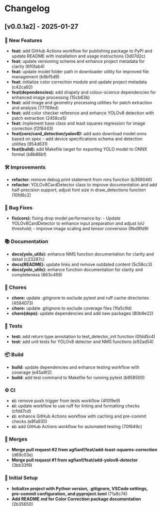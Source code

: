 # Changelog

## [v0.0.1a2] - 2025-01-27

### 🚀 New Features
- **feat:** add GitHub Actions workflow for publishing package to PyPI and update README with installation and usage instructions (3d07d2c)
- **feat:** update versioning scheme and enhance project metadata for clarity (6f0fab4)
- **feat:** update model folder path in downloader utility for improved file management (b8bf5d9)
- **feat:** initialize color correction module and update project metadata (c42ca92)
- **feat(dependencies):** add shapely and colour-science dependencies for enhanced image processing (15cb63b)
- **feat:** add image and geometry processing utilities for patch extraction and analysis (77769ed)
- **feat:** add color checker reference and enhance YOLOv8 detection with patch extraction (2458ce5)
- **feat:** implement base class and least squares regression for image correction (f2f8443)
- **feat(core/card_detection/yolov8):** add auto download model onnx based on spec - add device specifications schema and detection utilities (954d631)
- **feat(build):** add Makefile target for exporting YOLO model to ONNX format (b8b86bf)

### 🛠️ Improvements
- **refactor:** remove debug print statement from nms function (b369046)
- **refactor:** YOLOv8CardDetector class to improve documentation and add half-precision support; adjust font size in draw_detections function (10fd6c2)

### 🐛 Bug Fixes
- **fix(core):** fixing drop model performance by: - Update YOLOv8CardDetector to enhance input preparation and adjust IoU threshold; - improve image scaling and tensor conversion (9bd9fd9)

### 📚 Documentation
- **docs(yolo_utils):** enhance NMS function documentation for clarity and detail (c23287c)
- **docs(README):** update links and remove outdated content (5c58cc3)
- **docs(yolo_utils):** enhance function documentation for clarity and completeness (863c459)

### 🧹 Chores
- **chore:** update .gitignore to exclude pytest and ruff cache directories (4584073)
- **chore:** update .gitignore to exclude coverage files (1fa5c9d)
- **chore(deps):** update dependencies and add new packages (80b9e22)

### 🧪 Tests
- **test:** add return type annotation to test_detector_init function (0fdd5c4)
- **test:** add unit tests for YOLOv8 detector and NMS functions (e92ad54)

### 📦 Build
- **build:** update dependencies and enhance testing workflow with coverage (e45a9f2)
- **build:** add test command to Makefile for running pytest (b958500)

### ⚙️ CI
- **ci:** remove push trigger from tests workflow (4f0f9e9)
- **ci:** update workflow to use ruff for linting and formatting checks (cfdd7cd)
- **ci:** enhance GitHub Actions workflow with caching and pre-commit checks (e8fa935)
- **ci:** add GitHub Actions workflow for automated testing (70f649c)

### 🔄 Merges
- **Merge pull request #2 from agfianf/feat/add-least-squares-correction** (d69c03e)
- **Merge pull request #1 from agfianf/feat/add-yolov8-detector** (3bb33f9)

### 📝 Initial Setup
- **Initialize project with Python version, .gitignore, VSCode settings, pre-commit configuration, and pyproject.toml** (71a8c74)
- **Add README.md for Color Correction package documentation** (2b35650)